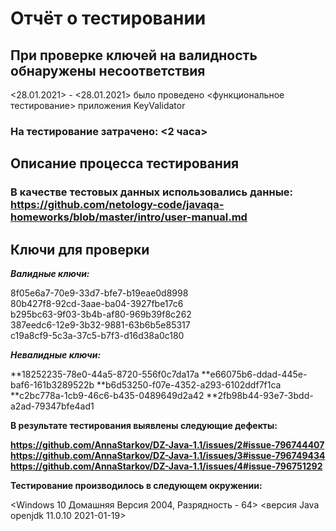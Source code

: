 # Отчёт о тестировании <KeyValidator> #

## При проверке ключей на валидность обнаружены несоответствия ##
<28.01.2021> - <28.01.2021> было проведено <функциональное тестирование> приложения KeyValidator

### На тестирование затрачено: <2 часа> ###

## Описание процесса тестирования ##

### В качестве тестовых данных использовались данные: <https://github.com/netology-code/javaqa-homeworks/blob/master/intro/user-manual.md> ###

## Ключи для проверки ##  
**_Валидные ключи:_**  

8f05e6a7-70e9-33d7-bfe7-b19eae0d8998  
80b427f8-92cd-3aae-ba04-3927fbe17c6  
b295bc63-9f03-3b4b-af80-969b39f8c262  
387eedc6-12e9-3b32-9881-63b6b5e85317  
c19a8cf9-5c3a-37c5-b7f3-d16d38a0c180  

**_Невалидные ключи:_**

**18252235-78e0-44a5-8720-556f0c7da17a
**e66075b6-ddad-445e-baf6-161b3289522b
**b6d53250-f07e-4352-a293-6102ddf7f1ca
**c2bc778a-1cb9-46c6-b435-0489649d2a42
**2fb98b44-93e7-3bdd-a2ad-79347bfe4ad1

**В результате тестирования выявлены следующие дефекты:**

**<https://github.com/AnnaStarkov/DZ-Java-1.1/issues/2#issue-796744407>**
**<https://github.com/AnnaStarkov/DZ-Java-1.1/issues/3#issue-796749434>**
**<https://github.com/AnnaStarkov/DZ-Java-1.1/issues/4#issue-796751292>**


**Тестирование производилось в следующем окружении:**

<Windows 10 Домашняя Версия 2004, Разрядность - 64>
<версия Java openjdk 11.0.10 2021-01-19>